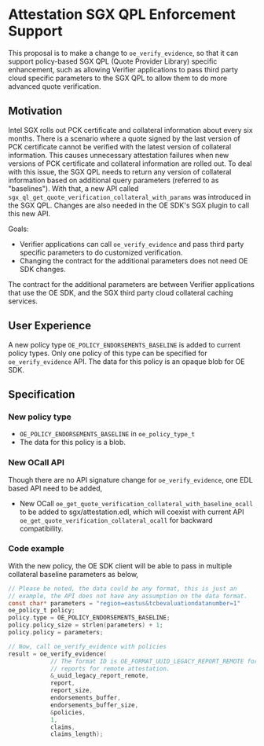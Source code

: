 Attestation SGX QPL Enforcement Support
====

This proposal is to make a change to `oe_verify_evidence`, so that it can support policy-based SGX QPL (Quote Provider Library) specific enhancement, such as allowing Verifier applications to pass third party cloud specific parameters to the SGX QPL to allow them to do more advanced quote verification.

Motivation
----

Intel SGX rolls out PCK certificate and collateral information about every six months.
There is a scenario where a quote signed by the last version of PCK certificate cannot be verified with the latest version of collateral information.
This causes unnecessary attestation failures when new versions of PCK certificate and collateral information are rolled out.
To deal with this issue, the SGX QPL needs to return any version of collateral information based on additional query parameters (referred to as "baselines").
With that, a new API called `sgx_ql_get_quote_verification_collateral_with_params` was introduced in the SGX QPL.
Changes are also needed in the OE SDK's SGX plugin to call this new API.

Goals:
 - Verifier applications can call `oe_verify_evidence` and pass third party specific parameters to do customized verification.
 - Changing the contract for the additional parameters does not need OE SDK changes.

The contract for the additional parameters are between Verifier applications that use the OE SDK, and the SGX third party cloud collateral caching services.

User Experience
----

A new policy type `OE_POLICY_ENDORSEMENTS_BASELINE` is added to current policy types.
Only one policy of this type can be specified for `oe_verify_evidence` API.
The data for this policy is an opaque blob for OE SDK.

Specification
----

### New policy type

- `OE_POLICY_ENDORSEMENTS_BASELINE` in `oe_policy_type_t`
- The data for this policy is a blob.

### New OCall API

Though there are no API signature change for `oe_verify_evidence`, one EDL based API need to be added,
- New OCall `oe_get_quote_verification_collateral_with_baseline_ocall` to be added to sgx/attestation.edl, which will coexist with current API `oe_get_quote_verification_collateral_ocall` for backward compatibility.

### Code example

With the new policy, the OE SDK client will be able to pass in multiple collateral baseline parameters as below,
```C
// Please be noted, the data could be any format, this is just an
// example, the API does not have any assumption on the data format.
const char* parameters = "region=eastus&tcbevaluationdatanumber=1"
oe_policy_t policy;
policy.type = OE_POLICY_ENDORSEMENTS_BASELINE;
policy.policy_size = strlen(parameters) + 1;
policy.policy = parameters;

// Now, call oe_verify_evidence with policies
result = oe_verify_evidence(
            // The format ID is OE_FORMAT_UUID_LEGACY_REPORT_REMOTE for all OE
            // reports for remote attestation.
            &_uuid_legacy_report_remote,
            report,
            report_size,
            endorsements_buffer,
            endorsements_buffer_size,
            &policies,
            1,
            claims,
            claims_length);
```

